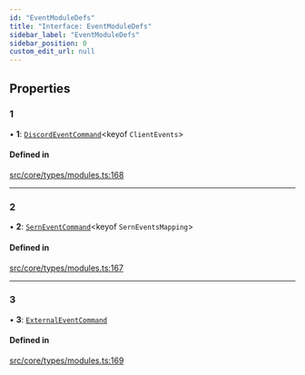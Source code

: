 ```yaml
---
id: "EventModuleDefs"
title: "Interface: EventModuleDefs"
sidebar_label: "EventModuleDefs"
sidebar_position: 0
custom_edit_url: null
---
```


## Properties

### 1

• **1**: [`DiscordEventCommand`](DiscordEventCommand.md)<keyof `ClientEvents`\>

#### Defined in

[src/core/types/modules.ts:168](https://github.com/sern-handler/handler/blob/941e1ea/src/core/types/modules.ts#L168)

___

### 2

• **2**: [`SernEventCommand`](SernEventCommand.md)<keyof `SernEventsMapping`\>

#### Defined in

[src/core/types/modules.ts:167](https://github.com/sern-handler/handler/blob/941e1ea/src/core/types/modules.ts#L167)

___

### 3

• **3**: [`ExternalEventCommand`](ExternalEventCommand.md)

#### Defined in

[src/core/types/modules.ts:169](https://github.com/sern-handler/handler/blob/941e1ea/src/core/types/modules.ts#L169)
